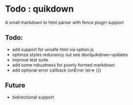 # Todo : quikdown

A small markdown to html parser with fence plugin support


## Todo:

* add support for unsafe html via option.js
* optimze styles redunancy out  see dev/quikdown-updates
* improve test suite
* add some robustness for poorly formed markdown
* add optional error callback (onError (e)=> {})


## Future

* bidirectional support
